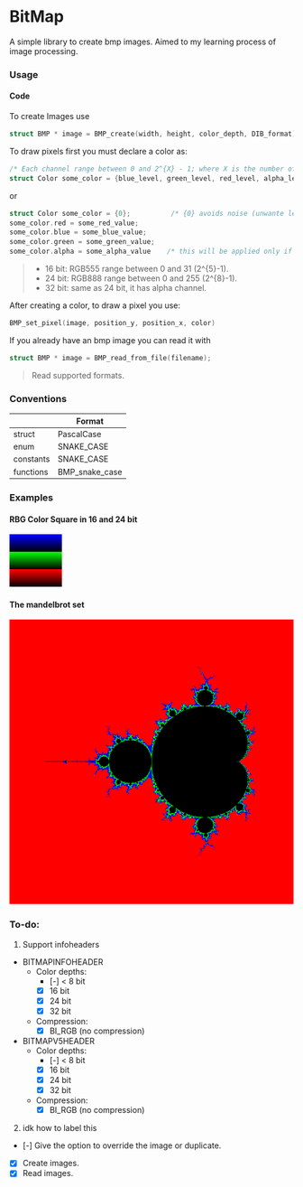 # BitMap
A simple library to create bmp images. Aimed to my learning process of image processing.

### Usage

#### Code
To create Images use

```C
struct BMP * image = BMP_create(width, height, color_depth, DIB_format)
```

To draw pixels first you must declare a color as:

```C
/* Each channel range between 0 and 2^{X} - 1; where X is the number of bits for that channel */
struct Color some_color = {blue_level, green_level, red_level, alpha_level}
```
or 
```C
struct Color some_color = {0};          /* {0} avoids noise (unwante level of some color)*/
some_color.red = some_red_value;
some_color.blue = some_blue_value;
some_color.green = some_green_value;
some_color.alpha = some_alpha_value    /* this will be applied only if the color depth is 32 bit */
```

> * 16 bit: RGB555 range between 0 and 31   (2^{5}-1).
> * 24 bit: RGB888 range between 0 and 255  (2^{8}-1).
> * 32 bit: same as 24 bit, it has alpha channel.

After creating a color, to draw a pixel you use:

```C
BMP_set_pixel(image, position_y, position_x, color)
```

If you already have an bmp image you can read it with

```C
struct BMP * image = BMP_read_from_file(filename);
```

> Read supported formats.


### Conventions
||Format|
|---|---|
|struct|PascalCase|
|enum|SNAKE_CASE|
|constants|SNAKE_CASE|
|functions|BMP_snake_case|


### Examples
#### RBG Color Square in 16 and 24 bit
![Tones of RGB with 16 bit depth using RGB555](examples/palette_16.bmp)
#### The mandelbrot set 
![Mandelbrot set](examples/mandelbrot.bmp)

### To-do:
1. Support infoheaders 
  - BITMAPINFOHEADER
    + Color depths:
      * [-] < 8 bit
      * [x] 16 bit
      * [x] 24 bit
      * [x] 32 bit 
    + Compression:
      * [x] BI_RGB (no compression)
  - BITMAPV5HEADER
    + Color depths:
      * [-] < 8 bit
      * [x] 16 bit
      * [x] 24 bit
      * [x] 32 bit 
    + Compression:
      * [x] BI_RGB (no compression)
2. idk how to label this
  - [-] Give the option to override the image or duplicate.
  - [x] Create images.
  - [x] Read images.
